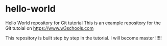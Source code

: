 # hello-world
Hello World repository for Git tutorial
This is an example repository for the Git tutoial on https://www.w3schools.com

This repository is built step by step in the tutorial.
I will become master !!!!!
